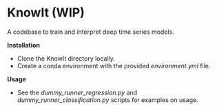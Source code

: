 # KnowIt (WIP)
A codebase to train and interpret deep time series models.

**Installation**

 - Clone the KnowIt directory locally.
 - Create a conda environment with the provided *environment.yml* file.

**Usage**

 - See the *dummy_runner_regression.py* and *dummy_runner_classification.py* scripts for examples on usage.
